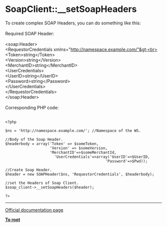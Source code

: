 # SoapClient::__setSoapHeaders



To create complex SOAP Headers, you can do something like this:<br><br>Required SOAP Header:<br><br>&lt;soap:Header&gt;<br>    &lt;RequestorCredentials xmlns="http://namespace.example.com/"&gt;<br>      &lt;Token&gt;string&lt;/Token&gt;<br>      &lt;Version&gt;string&lt;/Version&gt;<br>      &lt;MerchantID&gt;string&lt;/MerchantID&gt;<br>      &lt;UserCredentials&gt;<br>        &lt;UserID&gt;string&lt;/UserID&gt;<br>        &lt;Password&gt;string&lt;/Password&gt;<br>      &lt;/UserCredentials&gt;<br>    &lt;/RequestorCredentials&gt;<br>&lt;/soap:Header&gt;<br><br>Corresponding PHP code:<br><br>

```
<?php

$ns = 'http://namespace.example.com/'; //Namespace of the WS.

//Body of the Soap Header.
$headerbody = array('Token' => $someToken,
                    'Version' => $someVersion,
                    'MerchantID'=>$someMerchantId,
                      'UserCredentials'=>array('UserID'=>$UserID,
                                             'Password'=>$Pwd));

//Create Soap Header.        
$header = new SOAPHeader($ns, 'RequestorCredentials', $headerbody);        
        
//set the Headers of Soap Client.
$soap_client->__setSoapHeaders($header);

?>
```
  

---

[Official documentation page](https://www.php.net/manual/en/soapclient.setsoapheaders.php)

**[To root](/README.md)**